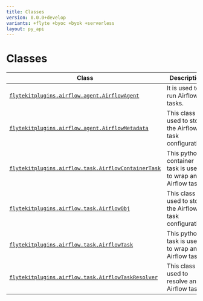 ```yaml
---
title: Classes
version: 0.0.0+develop
variants: +flyte +byoc +byok +serverless
layout: py_api
---
```


# Classes

| Class | Description |
|-|-|
| [`flytekitplugins.airflow.agent.AirflowAgent`](../packages/flytekitplugins.airflow.agent#flytekitpluginsairflowagentairflowagent) |It is used to run Airflow tasks. |
| [`flytekitplugins.airflow.agent.AirflowMetadata`](../packages/flytekitplugins.airflow.agent#flytekitpluginsairflowagentairflowmetadata) |This class is used to store the Airflow task configuration. |
| [`flytekitplugins.airflow.task.AirflowContainerTask`](../packages/flytekitplugins.airflow.task#flytekitpluginsairflowtaskairflowcontainertask) |This python container task is used to wrap an Airflow task. |
| [`flytekitplugins.airflow.task.AirflowObj`](../packages/flytekitplugins.airflow.task#flytekitpluginsairflowtaskairflowobj) |This class is used to store the Airflow task configuration. |
| [`flytekitplugins.airflow.task.AirflowTask`](../packages/flytekitplugins.airflow.task#flytekitpluginsairflowtaskairflowtask) |This python task is used to wrap an Airflow task. |
| [`flytekitplugins.airflow.task.AirflowTaskResolver`](../packages/flytekitplugins.airflow.task#flytekitpluginsairflowtaskairflowtaskresolver) |This class is used to resolve an Airflow task. |
